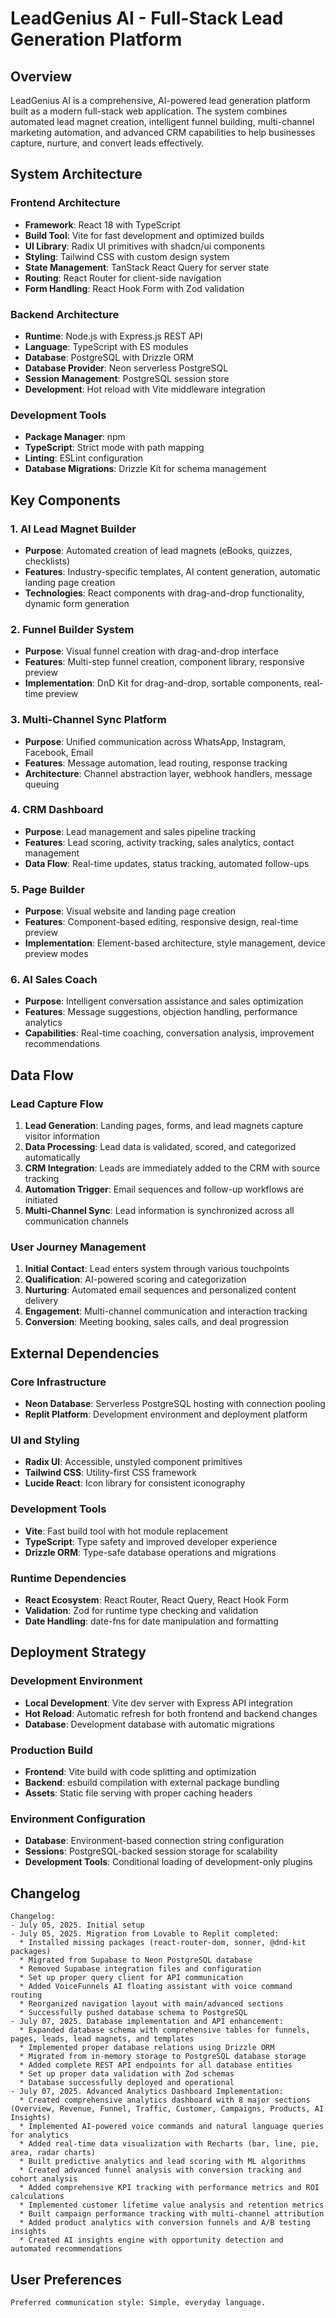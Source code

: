 # LeadGenius AI - Full-Stack Lead Generation Platform

## Overview

LeadGenius AI is a comprehensive, AI-powered lead generation platform built as a modern full-stack web application. The system combines automated lead magnet creation, intelligent funnel building, multi-channel marketing automation, and advanced CRM capabilities to help businesses capture, nurture, and convert leads effectively.

## System Architecture

### Frontend Architecture
- **Framework**: React 18 with TypeScript
- **Build Tool**: Vite for fast development and optimized builds
- **UI Library**: Radix UI primitives with shadcn/ui components
- **Styling**: Tailwind CSS with custom design system
- **State Management**: TanStack React Query for server state
- **Routing**: React Router for client-side navigation
- **Form Handling**: React Hook Form with Zod validation

### Backend Architecture
- **Runtime**: Node.js with Express.js REST API
- **Language**: TypeScript with ES modules
- **Database**: PostgreSQL with Drizzle ORM
- **Database Provider**: Neon serverless PostgreSQL
- **Session Management**: PostgreSQL session store
- **Development**: Hot reload with Vite middleware integration

### Development Tools
- **Package Manager**: npm
- **TypeScript**: Strict mode with path mapping
- **Linting**: ESLint configuration
- **Database Migrations**: Drizzle Kit for schema management

## Key Components

### 1. AI Lead Magnet Builder
- **Purpose**: Automated creation of lead magnets (eBooks, quizzes, checklists)
- **Features**: Industry-specific templates, AI content generation, automatic landing page creation
- **Technologies**: React components with drag-and-drop functionality, dynamic form generation

### 2. Funnel Builder System
- **Purpose**: Visual funnel creation with drag-and-drop interface
- **Features**: Multi-step funnel creation, component library, responsive preview
- **Implementation**: DnD Kit for drag-and-drop, sortable components, real-time preview

### 3. Multi-Channel Sync Platform
- **Purpose**: Unified communication across WhatsApp, Instagram, Facebook, Email
- **Features**: Message automation, lead routing, response tracking
- **Architecture**: Channel abstraction layer, webhook handlers, message queuing

### 4. CRM Dashboard
- **Purpose**: Lead management and sales pipeline tracking
- **Features**: Lead scoring, activity tracking, sales analytics, contact management
- **Data Flow**: Real-time updates, status tracking, automated follow-ups

### 5. Page Builder
- **Purpose**: Visual website and landing page creation
- **Features**: Component-based editing, responsive design, real-time preview
- **Implementation**: Element-based architecture, style management, device preview modes

### 6. AI Sales Coach
- **Purpose**: Intelligent conversation assistance and sales optimization
- **Features**: Message suggestions, objection handling, performance analytics
- **Capabilities**: Real-time coaching, conversation analysis, improvement recommendations

## Data Flow

### Lead Capture Flow
1. **Lead Generation**: Landing pages, forms, and lead magnets capture visitor information
2. **Data Processing**: Lead data is validated, scored, and categorized automatically
3. **CRM Integration**: Leads are immediately added to the CRM with source tracking
4. **Automation Trigger**: Email sequences and follow-up workflows are initiated
5. **Multi-Channel Sync**: Lead information is synchronized across all communication channels

### User Journey Management
1. **Initial Contact**: Lead enters system through various touchpoints
2. **Qualification**: AI-powered scoring and categorization
3. **Nurturing**: Automated email sequences and personalized content delivery
4. **Engagement**: Multi-channel communication and interaction tracking
5. **Conversion**: Meeting booking, sales calls, and deal progression

## External Dependencies

### Core Infrastructure
- **Neon Database**: Serverless PostgreSQL hosting with connection pooling
- **Replit Platform**: Development environment and deployment platform

### UI and Styling
- **Radix UI**: Accessible, unstyled component primitives
- **Tailwind CSS**: Utility-first CSS framework
- **Lucide React**: Icon library for consistent iconography

### Development Tools
- **Vite**: Fast build tool with hot module replacement
- **TypeScript**: Type safety and improved developer experience
- **Drizzle ORM**: Type-safe database operations and migrations

### Runtime Dependencies
- **React Ecosystem**: React Router, React Query, React Hook Form
- **Validation**: Zod for runtime type checking and validation
- **Date Handling**: date-fns for date manipulation and formatting

## Deployment Strategy

### Development Environment
- **Local Development**: Vite dev server with Express API integration
- **Hot Reload**: Automatic refresh for both frontend and backend changes
- **Database**: Development database with automatic migrations

### Production Build
- **Frontend**: Vite build with code splitting and optimization
- **Backend**: esbuild compilation with external package bundling
- **Assets**: Static file serving with proper caching headers

### Environment Configuration
- **Database**: Environment-based connection string configuration
- **Sessions**: PostgreSQL-backed session storage for scalability
- **Development Tools**: Conditional loading of development-only plugins

## Changelog

```
Changelog:
- July 05, 2025. Initial setup
- July 05, 2025. Migration from Lovable to Replit completed:
  * Installed missing packages (react-router-dom, sonner, @dnd-kit packages)
  * Migrated from Supabase to Neon PostgreSQL database
  * Removed Supabase integration files and configuration
  * Set up proper query client for API communication
  * Added VoiceFunnels AI floating assistant with voice command routing
  * Reorganized navigation layout with main/advanced sections
  * Successfully pushed database schema to PostgreSQL
- July 07, 2025. Database implementation and API enhancement:
  * Expanded database schema with comprehensive tables for funnels, pages, leads, lead magnets, and templates
  * Implemented proper database relations using Drizzle ORM
  * Migrated from in-memory storage to PostgreSQL database storage
  * Added complete REST API endpoints for all database entities
  * Set up proper data validation with Zod schemas
  * Database successfully deployed and operational
- July 07, 2025. Advanced Analytics Dashboard Implementation:
  * Created comprehensive analytics dashboard with 8 major sections (Overview, Revenue, Funnel, Traffic, Customer, Campaigns, Products, AI Insights)
  * Implemented AI-powered voice commands and natural language queries for analytics
  * Added real-time data visualization with Recharts (bar, line, pie, area, radar charts)
  * Built predictive analytics and lead scoring with ML algorithms
  * Created advanced funnel analysis with conversion tracking and cohort analysis
  * Added comprehensive KPI tracking with performance metrics and ROI calculations
  * Implemented customer lifetime value analysis and retention metrics
  * Built campaign performance tracking with multi-channel attribution
  * Added product analytics with conversion funnels and A/B testing insights
  * Created AI insights engine with opportunity detection and automated recommendations
```

## User Preferences

```
Preferred communication style: Simple, everyday language.
```